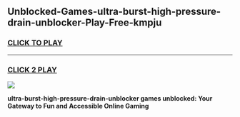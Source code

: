 
## Unblocked-Games-ultra-burst-high-pressure-drain-unblocker-Play-Free-kmpju
<h3>
<a href="https://premium76.site?title=ultra-burst-high-pressure-drain-unblocker&ref=23A">CLICK TO PLAY</a></h3>
<hr>

<h3>
<a href="https://premium76.site?title=ultra-burst-high-pressure-drain-unblocker&ref=23A">CLICK 2 PLAY</a>
  
</h3>

<a href="https://premium76.site?title=ultra-burst-high-pressure-drain-unblocker&ref=23A"><img src="https://clearcache.store/games.png"></a>


**ultra-burst-high-pressure-drain-unblocker games unblocked: Your Gateway to Fun and Accessible Online Gaming**
